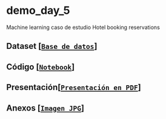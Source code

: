 # demo_day_5
Machine learning caso de estudio Hotel booking reservations

## Dataset [[`Base de datos`](https://github.com/PERLACONCHITA/demo_day_4/blob/main/hotel_bookings%20(1).csv)]

## Código [[`Notebook`](https://github.com/PERLACONCHITA/demo_day_5/blob/main/demo_ML_5.ipynb)]

## Presentación[[`Presentación en PDF`](https://github.com/PERLACONCHITA/demo_day_5/blob/main/ML.%20Hotel%20booking%20reservations.pdf)]

## Anexos [[`Imagen JPG`](https://github.com/PERLACONCHITA/demo_day_5/blob/main/hotel_resort.jpg)]
